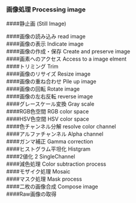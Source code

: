 ### 画像処理 Processing image
####静止画 (Still Image)

####画像の読み込み read image<br> 
####画像の表示 Indicate image<br>
####画像の作成・保存 Create and preserve image<br>
####画素へのアクセス Access to a image elment<br>
####トリミング  Trim<br>
####画像のリサイズ Resize image<br> 
####画像の重ね合わせ Pile up image<br>
####画像の回転 Rotate image<br>
####画像の左右反転 reverse image<br>
####グレースケール変換 Gray scale<br>
####RGB色空間 RGB color space<br>
####HSV色空間 HSV color space<br>
####色チャンネル分解 resolve color channel<br>
####アルファチャンネル Alpha channel<br>
####ガンマ補正 Gamma correction<br>
####ヒストグラム平坦化 Histgram<br>
####2値化 2 SingleChannel<br>
####減色処理 Color subtraction process<br>
####モザイク処理 Mosaic<br>
####マスク処理 Mask process<br>
####二枚の画像合成 Compose image<br>
####Raw画像の取得<br>